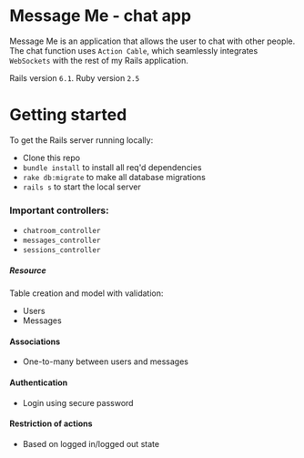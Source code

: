 # Message Me - chat app

Message Me is an application that allows the user to chat with other people.
The chat function uses `Action Cable`, which seamlessly integrates `WebSockets` with the rest of my Rails application.

Rails version `6.1`.
Ruby version `2.5`


# Getting started

To get the Rails server running locally:

* Clone this repo
* `bundle install` to install all req'd dependencies
* `rake db:migrate` to make all database migrations
* `rails s` to start the local server

### Important controllers:
* `chatroom_controller`
* `messages_controller`
* `sessions_controller`


##### Resource

Table creation and model with validation:
* Users
* Messages

#### Associations
* One-to-many between users and messages



#### Authentication

* Login using secure password

#### Restriction of actions

* Based on logged in/logged out state
